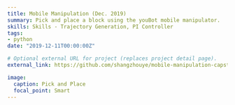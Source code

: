 ```yaml
---
title: Mobile Manipulation (Dec. 2019)
summary: Pick and place a block using the youBot mobile manipulator.
skills: Skills - Trajectory Generation, PI Controller
tags:
- python
date: "2019-12-11T00:00:00Z"

# Optional external URL for project (replaces project detail page).
external_link: https://github.com/shangzhouye/mobile-manipulation-capstone-public

image:
  caption: Pick and Place
  focal_point: Smart
---
```

